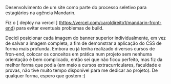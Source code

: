 Desenvolvimento de um site como parte do processo seletivo para estagiários na agência Mandarin.

Fiz o [ deploy na vercel ] (https://vercel.com/caroldireito1/mandarin-front-end) para evitar eventuais problemas de build. 

Decidi posicionar cada imagem do banner superior individualmente, em vez de salvar a imagem completa, a fim de demonstrar a aplicação do CSS de forma mais profunda. 
Embora eu já tenha realizado diversos cursos de fron-end, colocar os conceitos em prática num projeto sem nenhuma orientação é bem complicado, então sei que não ficou perfeito, mas fiz da melhor forma que podia (em meio a cursos extracurriculares, faculdade e provas, não tive muito tempo disponível para me dedicar ao projeto). 
De qualquer forma, espero que gostem :)
